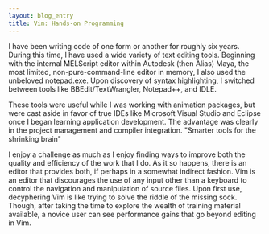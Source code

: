 ```yaml
---
layout: blog_entry
title: Vim: Hands-on Programming
---
```

I have been writing code of one form or another for roughly six years. During this time, I have used a wide variety of text editing tools. Beginning with the internal MELScript editor within Autodesk (then Alias) Maya, the most limited, non-pure-command-line editor in memory, I also used the unbeloved notepad.exe. Upon discovery of syntax highlighting, I switched between tools like BBEdit/TextWrangler, Notepad++, and IDLE.

These tools were useful while I was working with animation packages, but were cast aside in favor of true IDEs like Microsoft Visual Studio and Eclipse once I began learning application development. The advantage was clearly in the project management and compiler integration. "Smarter tools for the shrinking brain"

I enjoy a challenge as much as I enjoy finding ways to improve both the quality and efficiency of the work that I do. As it so happens, there is an editor that provides both, if perhaps in a somewhat indirect fashion. Vim is an editor that discourages the use of any input other than a keyboard to control the navigation and manipulation of source files. Upon first use, decyphering Vim is like trying to solve the riddle of the missing sock. Though, after taking the time to explore the wealth of training material available, a novice user can see performance gains that go beyond editing in Vim.
